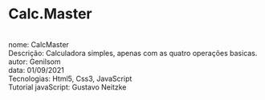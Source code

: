 # Calc.Master
  <br>nome: CalcMaster
  <br>Descrição: Calculadora simples, apenas com as quatro operações basicas.
  <br>autor: Genilsom
  <br>data: 01/09/2021
	<br>Tecnologias: Html5, Css3, JavaScript
  <br>Tutorial javaScript: Gustavo Neitzke
